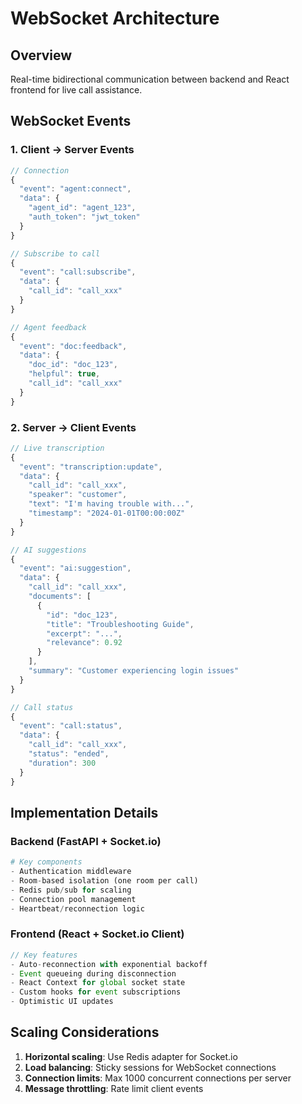 # WebSocket Architecture

## Overview
Real-time bidirectional communication between backend and React frontend for live call assistance.

## WebSocket Events

### 1. Client → Server Events
```typescript
// Connection
{
  "event": "agent:connect",
  "data": {
    "agent_id": "agent_123",
    "auth_token": "jwt_token"
  }
}

// Subscribe to call
{
  "event": "call:subscribe",
  "data": {
    "call_id": "call_xxx"
  }
}

// Agent feedback
{
  "event": "doc:feedback",
  "data": {
    "doc_id": "doc_123",
    "helpful": true,
    "call_id": "call_xxx"
  }
}
```

### 2. Server → Client Events
```typescript
// Live transcription
{
  "event": "transcription:update",
  "data": {
    "call_id": "call_xxx",
    "speaker": "customer",
    "text": "I'm having trouble with...",
    "timestamp": "2024-01-01T00:00:00Z"
  }
}

// AI suggestions
{
  "event": "ai:suggestion",
  "data": {
    "call_id": "call_xxx",
    "documents": [
      {
        "id": "doc_123",
        "title": "Troubleshooting Guide",
        "excerpt": "...",
        "relevance": 0.92
      }
    ],
    "summary": "Customer experiencing login issues"
  }
}

// Call status
{
  "event": "call:status",
  "data": {
    "call_id": "call_xxx",
    "status": "ended",
    "duration": 300
  }
}
```

## Implementation Details

### Backend (FastAPI + Socket.io)
```python
# Key components
- Authentication middleware
- Room-based isolation (one room per call)
- Redis pub/sub for scaling
- Connection pool management
- Heartbeat/reconnection logic
```

### Frontend (React + Socket.io Client)
```typescript
// Key features
- Auto-reconnection with exponential backoff
- Event queueing during disconnection
- React Context for global socket state
- Custom hooks for event subscriptions
- Optimistic UI updates
```

## Scaling Considerations
1. **Horizontal scaling**: Use Redis adapter for Socket.io
2. **Load balancing**: Sticky sessions for WebSocket connections
3. **Connection limits**: Max 1000 concurrent connections per server
4. **Message throttling**: Rate limit client events
